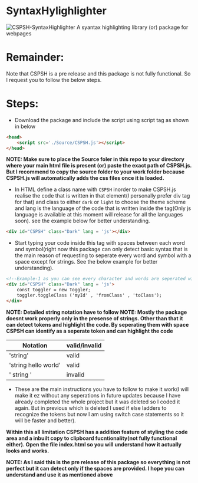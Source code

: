 # SyntaxHylighlighter

![CSPSH-SyntaxHighlighter](https://github.com/Chandra-sekhar-pilla/CSPSH/blob/main/Resources/CSPSH.png)
 A syantax highlighting library (or) package for webpages

# Remainder:

Note that CSPSH is a pre release and this package is not fully functional. So I request you to follow the below steps.

# Steps:

- Download the package and include the script using script tag as shown in below

```html
<head>
    <script src='./Source/CSPSH.js'></script>
</head>
```

**NOTE: Make sure to place the Source foler in this repo to your directory where your main html file is present (or) paste the exact path of CSPSH.js. But I recommend to copy the source folder to your work folder because CSPSH.js will automatically adds the css files once it is loaded.**

- In HTML define a class name with ``CSPSH`` inorder to make CSPSH.js realise the code that is written in that element(I personally prefer div tag for that) and class to either ``dark`` or ``light`` to choose the theme scheme and lang is the language of the code that is written inside the tag(Only js language is available at this moment will release for all the languages soon). see the example below for better understanding.

```html
<div id="CSPSH" class="Dark" lang = 'js'></div>
```

- Start typing your code inside this tag with spaces between each word and symbol(right now this package can only detect basic syntax that is the main reason of requesting to seperate every word and symbol with a space except for strings. See the below example for better understanding).

```html
<!--Example-1 as you can see every character and words are seperated with spaces except the strings-->
<div id="CSPSH" class="Dark" lang = 'js'>
    const toggler = new Toggler;
    toggler.toggleClass ('myId' , 'fromClass' , 'toClass');
</div>
```

**NOTE: Detailed string notation have to follow**
**NOTE: Mostly the package doesnt work properly only in the presense of strings. Other than that it can detect tokens and highlight the code. By seperating them with space CSPSH can identify as a seperate token and can highlight the code**

Notation | valid/invalid
-------- | -------------
'string' | valid
'string hello world' | valid
' string '| invalid

- These are the main instructions you have to follow to make it work(I will make it ez without any seperations in future updates because I have already completed the whole project but it was deleted so I coded it again. But in previous which is deleted I used if else ladders to recognize the tokens but now I am using switch case statements so it will be faster and better).


**Within this all limitation CSPSH has a addition feature of styling the code area and a inbuilt copy to clipboard fucntionality(not fully functional either). Open the file index.html so you will understand how it actually looks and works.**


**NOTE: As I said this is the pre release of this package so everything is not perfect but it can detect only if the spaces are provided. I hope you can understand and use it as mentioned above**
